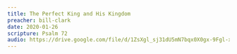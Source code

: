 ```yaml
---
title: The Perfect King and His Kingdom
preacher: bill-clark
date: 2020-01-26
scripture: Psalm 72
audio: https://drive.google.com/file/d/1ZsXgl_sj31dU5mN7bqx0X0gx-9Fgl-xG/view
---
```

